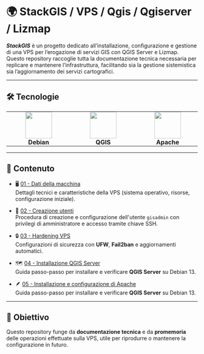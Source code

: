 # 🌍 StackGIS / VPS / Qgis / Qgiserver / Lizmap

***StackGIS*** è un progetto dedicato all’installazione, configurazione e gestione di una VPS per l’erogazione di servizi GIS con QGIS Server e Lizmap. Questo repository raccoglie tutta la documentazione tecnica necessaria per replicare e mantenere l’infrastruttura, facilitando sia la gestione sistemistica sia l’aggiornamento dei servizi cartografici.

---

## 🛠️ Tecnologie

<table align="center">
  <tr>
    <td align="center" style="border: none; padding: 0 50px;">
      <img src="https://www.debian.org/logos/openlogo-nd-100.png" height="70"/><br/>
      <b>Debian</b>
    </td>
    <td align="center" style="border: none; padding: 0 50px;">
      <img src="https://upload.wikimedia.org/wikipedia/commons/9/91/QGIS_logo_new.svg" height="70"/><br/>
      <b>QGIS</b>
    </td>
    <td align="center" style="border: none; padding: 0 50px;">
      <img src="https://upload.wikimedia.org/wikipedia/commons/7/7e/Apache_Feather_Logo.svg" height="70"/><br/>
      <b>Apache</b>
    <td align="center" style="border: none; padding: 0 50px;">
      <img src="https://postgis.net/brand.svg" height="70"/><br/>
      <b>Postgis</b>
    </td>
    </td>
    <td align="center" style="border: none; padding: 0 50px;">
      <img src="https://upload.wikimedia.org/wikipedia/commons/c/c3/Python-logo-notext.svg" height="70"/><br/>
      <b>Python</b>
    </td>
    <td align="center" style="border: none; padding: 0 50px;">
      <img src="https://docs.lizmap.com/3.8/it/_static/logo.png" height="70"/><br/>
      <b>Lizmap</b>
       </td>
</tr>
</table>


---

## 📂 Contenuto

- 🖥️ [01 - Dati della macchina](01-server-data.md)  
  Dettagli tecnici e caratteristiche della VPS (sistema operativo, risorse, configurazione iniziale).

- 🔑 [02 - Creazione utenti](02-creazione-utenti.md)  
  Procedura di creazione e configurazione dell'utente `gisadmin` con privilegi di amministratore e accesso tramite chiave SSH.

- 🔒 [03 - Hardening VPS](03-hardening-VPS.md)  
  Configurazioni di sicurezza con **UFW**, **Fail2ban** e aggiornamenti automatici.

- 🗺️ [04 - Installazione QGIS Server](04-Installazione-qgis-server.md)  
  Guida passo-passo per installare e verificare **QGIS Server** su Debian 13.

- 🪶 [05 - Installazione e configurazione di Apache](05-Installazione%20e%20configurazione%20di%20Apache.md)  
  Guida passo-passo per installare e verificare **QGIS Server** su Debian 13.

---

## 🎯 Obiettivo

Questo repository funge da **documentazione tecnica** e da **promemoria** delle operazioni effettuate sulla VPS, utile per riprodurre o mantenere la configurazione in futuro.
